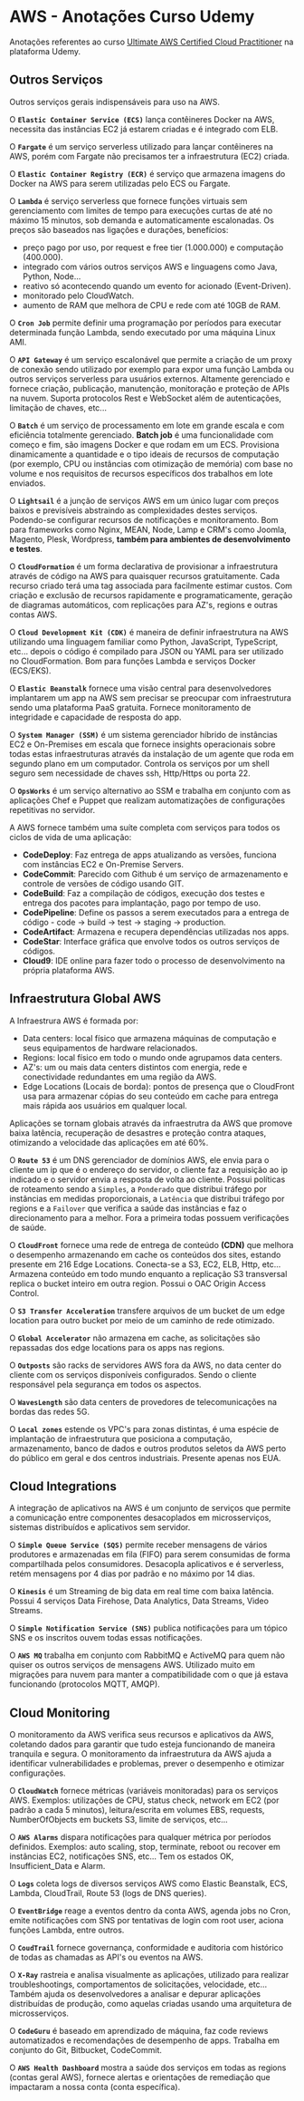 # AWS - Anotações Curso Udemy

Anotações referentes ao curso [Ultimate AWS Certified Cloud Practitioner](https://www.udemy.com/share/103a093@qP42hME1G1UUc8yWpjZ5Y-ClltzgbSLLCtxkCYFIguDx8A6K8ydl8WaA_ZRyD7B2/) na plataforma Udemy.

## Outros Serviços

Outros serviços gerais indispensáveis para uso na AWS.

O **`Elastic Container Service (ECS)`** lança contêineres Docker na AWS, necessita das instâncias EC2 já estarem criadas e é integrado com ELB.

O **`Fargate`** é um serviço serverless utilizado para lançar contêineres na AWS, porém com Fargate não precisamos ter a infraestrutura (EC2) criada.

O **`Elastic Container Registry (ECR)`** é serviço que armazena imagens do Docker na AWS para serem utilizadas pelo ECS ou Fargate.

O **`Lambda`** é serviço serverless que fornece funções virtuais sem gerenciamento com limites de tempo para execuções curtas de até no máximo 15 minutos, sob demanda e automaticamente escalonadas. Os preços são baseados nas ligações e durações, benefícios:

- preço pago por uso, por request e free tier (1.000.000) e computação (400.000).
- integrado com vários outros serviços AWS e linguagens como Java, Python, Node...
- reativo só acontecendo quando um evento for acionado (Event-Driven).
- monitorado pelo CloudWatch.
- aumento de RAM que melhora de CPU e rede com até 10GB de RAM.

O **`Cron Job`** permite definir uma programação por períodos para executar determinada função Lambda, sendo executado por uma máquina Linux AMI.

O **`API Gateway`** é um serviço escalonável que permite a criação de um proxy de conexão sendo utilizado por exemplo para expor uma função Lambda ou outros serviços serverless para usuários externos. Altamente gerenciado e fornece criação, publicação, manutenção, monitoração e proteção de APIs na nuvem. Suporta protocolos Rest e WebSocket além de autenticações, limitação de chaves, etc...

O **`Batch`** é um serviço de processamento em lote em grande escala e com eficiência totalmente gerenciado. **Batch job** é uma funcionalidade com começo e fim, são imagens Docker e que rodam em um ECS. Provisiona dinamicamente a quantidade e o tipo ideais de recursos de computação (por exemplo, CPU ou instâncias com otimização de memória) com base no volume e nos requisitos de recursos específicos dos trabalhos em lote enviados.

O **`Lightsail`** é a junção de serviços AWS em um único lugar com preços baixos e previsíveis abstraindo as complexidades destes serviços. Podendo-se configurar recursos de notificações e monitoramento. Bom para frameworks como Nginx, MEAN, Node, Lamp e CRM's como Joomla, Magento, Plesk, Wordpress, **também para ambientes de desenvolvimento e testes**.

O **`CloudFormation`** é um forma declarativa de provisionar a infraestrutura através de código na AWS para quaisquer recursos gratuitamente. Cada recurso criado terá uma tag associada para facilmente estimar custos. Com criação e exclusão de recursos rapidamente e programaticamente, geração de diagramas automáticos,  com replicações para AZ's, regions e outras contas AWS.

O **`Cloud Development Kit (CDK)`** é maneira de definir infraestrutura na AWS utilizando uma linguagem familiar como Python, JavaScript, TypeScript, etc... depois o código é compilado para JSON ou YAML para ser utilizado no CloudFormation. Bom para funções Lambda e serviços Docker (ECS/EKS).

O **`Elastic Beanstalk`** fornece uma visão central para desenvolvedores implantarem um app na AWS sem precisar se preocupar com infraestrutura sendo uma plataforma PaaS gratuita. Fornece monitoramento de integridade e capacidade de resposta do app.

O **`System Manager (SSM)`** é um sistema gerenciador híbrido de instâncias EC2 e On-Premises em escala que fornece insights operacionais sobre todas estas infraestruturas através da instalação de um agente que roda em segundo plano em um computador. Controla os serviços por um shell seguro sem necessidade de chaves ssh, Http/Https ou porta 22.

O **`OpsWorks`** é um serviço alternativo ao SSM e trabalha em conjunto com as aplicações Chef e Puppet que realizam automatizações de configurações repetitivas no servidor.

A AWS fornece também uma suíte completa com serviços para todos os ciclos de vida de uma aplicação:  

- **CodeDeploy**: Faz entrega de apps atualizando as versões, funciona com instâncias EC2 e On-Premise Servers.
- **CodeCommit**: Parecido com Github é um serviço de armazenamento e controle de versões de código usando GIT.
- **CodeBuild**: Faz a compilação de códigos, execução dos testes e entrega dos pacotes para implantação, pago por tempo de uso.
- **CodePipeline**: Define os passos a serem executados para a entrega de código - code -> build -> test -> staging -> production.
- **CodeArtifact**: Armazena e recupera dependências utilizadas nos apps.
- **CodeStar**: Interface gráfica que envolve todos os outros serviços de códigos.
- **Cloud9**: IDE online para fazer todo o processo de desenvolvimento na própria plataforma AWS.

## Infraestrutura Global AWS

A Infraestrura AWS é formada por:

- Data centers: local físico que armazena máquinas de computação e seus equipamentos de hardware relacionados.
- Regions: local físico em todo o mundo onde agrupamos data centers.
- AZ's: um ou mais data centers distintos com energia, rede e conectividade redundantes em uma região da AWS.
- Edge Locations (Locais de borda): pontos de presença que o CloudFront usa para armazenar cópias do seu conteúdo em cache para entrega mais rápida aos usuários em qualquer local.

Aplicações se tornam globais através da infraestrutra da AWS que promove baixa latência, recuperação de desastres e proteção contra ataques, otimizando a velocidade das aplicações em até 60%.

O **`Route 53`** é um DNS gerenciador de domínios AWS, ele envia para o cliente um ip que é o endereço do servidor, o cliente faz a requisição ao ip indicado e o servidor envia a resposta de volta ao cliente. Possui políticas de roteamento sendo a `Simples`, a `Ponderado` que distribui tráfego por instâncias em medidas proporcionais, a `Latência` que distribui tráfego por regions e a `Failover` que verifica a saúde das instâncias e faz o direcionamento para a melhor. Fora a primeira todas possuem verificações de saúde.

O **`CloudFront`** fornece uma rede de entrega de conteúdo **(CDN)** que melhora o desempenho armazenando em cache os conteúdos dos sites, estando presente em 216 Edge Locations. Conecta-se a S3, EC2, ELB, Http, etc... Armazena conteúdo em todo mundo enquanto a replicação S3 transversal replica o bucket inteiro em outra region. Possui o OAC Origin Access Control.

O **`S3 Transfer Acceleration`** transfere arquivos de um bucket de um edge location para outro bucket por meio de um caminho de rede otimizado.

O **`Global Accelerator`** não armazena em cache, as solicitações são repassadas dos edge locations para os apps nas regions.

O **`Outposts`**  são racks de servidores AWS fora da AWS, no data center do cliente com os serviços disponíveis configurados. Sendo o cliente responsável pela segurança em todos os aspectos.

O **`WavesLength`** são data centers de provedores de telecomunicações na bordas das redes 5G.

O **`Local zones`** estende os VPC's para zonas distintas, é uma espécie de implantação de infraestrutura que posiciona a computação, armazenamento, banco de dados e outros produtos seletos da AWS perto do público em geral e dos centros industriais. Presente apenas nos EUA.

## Cloud Integrations

A integração de aplicativos na AWS é um conjunto de serviços que permite a comunicação entre componentes desacoplados em microsserviços, sistemas distribuídos e aplicativos sem servidor.

O **`Simple Queue Service (SQS)`** permite receber mensagens de vários produtores e armazenadas em fila (FIFO) para serem consumidas de forma compartilhada pelos consumidores. Desacopla aplicativos e é serverless, retém mensagens por 4 dias por padrão e no máximo por 14 dias.

O **`Kinesis`** é um Streaming de big data em real time com baixa latência. Possui 4 serviços Data Firehose, Data Analytics, Data Streams, Video Streams.

O **`Simple Notification Service (SNS)`** publica notificações para um tópico SNS e os inscritos ouvem todas essas notificações.

O **`AWS MQ`** trabalha em conjunto com RabbitMQ e ActiveMQ para quem não quiser os outros serviços de mensagens AWS. Utilizado muito em migrações para nuvem para manter a compatibilidade com o que já estava funcionando (protocolos MQTT, AMQP).

## Cloud Monitoring

O monitoramento da AWS verifica seus recursos e aplicativos da AWS, coletando dados para garantir que tudo esteja funcionando de maneira tranquila e segura. O monitoramento da infraestrutura da AWS ajuda a identificar vulnerabilidades e problemas, prever o desempenho e otimizar configurações.

O **`CloudWatch`** fornece métricas (variáveis monitoradas) para os serviços AWS. Exemplos: utilizações de CPU, status check, network em EC2 (por padrão a cada 5 minutos), leitura/escrita em volumes EBS, requests, NumberOfObjects em buckets S3, limite de serviços, etc...

O **`AWS Alarms`** dispara notificações para qualquer métrica por períodos definidos. Exemplos: auto scaling, stop, terminate, reboot ou recover em instâncias EC2, notificações SNS, etc... Tem os estados OK, Insufficient_Data e Alarm.

O **`Logs`** coleta logs de diversos serviços AWS como Elastic Beanstalk, ECS, Lambda, CloudTrail, Route 53 (logs de DNS queries).

O **`EventBridge`** reage a eventos dentro da conta AWS, agenda jobs no Cron, emite notificações com SNS por tentativas de login com root user, aciona funções Lambda, entre outros.

O **`CoudTrail`** fornece governança, conformidade e auditoria com histórico de todas as chamadas as API's ou eventos na AWS.

O **`X-Ray`** rastreia e analisa visualmente as aplicações, utilizado para realizar troubleshootings, comportamentos de solicitações, velocidade, etc... Também ajuda os desenvolvedores a analisar e depurar aplicações distribuídas de produção, como aquelas criadas usando uma arquitetura de microsserviços.

O **`CodeGuru`** é baseado em aprendizado de máquina, faz code reviews automatizados e recomendações de desempenho de apps. Trabalha em conjunto do Git, Bitbucket, CodeCommit.

O **`AWS Health Dashboard`**  mostra a saúde dos serviços em todas as regions (contas geral AWS), fornece alertas e orientações de remediação que impactaram a nossa conta (conta específica).
